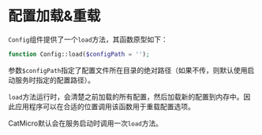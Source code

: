 # 配置加载&重载

`Config`组件提供了一个`load`方法，其函数原型如下：

```php
function Config::load($configPath = '');
```

参数`$configPath`指定了配置文件所在目录的绝对路径（如果不传，则默认使用启动服务时指定的配置路径）。

`load`方法运行时，会清楚之前加载的所有配置，然后加载新的配置到内存中。因此应用程序可以在合适的位置调用该函数用于重载配置选项。

CatMicro默认会在服务启动时调用一次`load`方法。